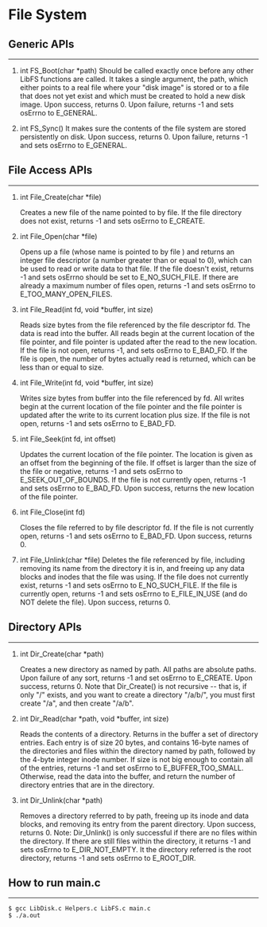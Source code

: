 


# File System

## Generic APIs

----
1. int FS_Boot(char *path)
    Should be called exactly once before any other LibFS functions are called. It takes a single argument, the path, which either points to a real file where your "disk image" is stored or to a file that does not yet exist and which must be created to hold a new disk image. Upon success, returns 0. Upon failure, returns -1 and sets osErrno to E_GENERAL.

2. int FS_Sync()
    It makes sure the contents of the file system are stored persistently on disk. Upon success, returns 0. Upon failure, returns -1 and sets osErrno to E_GENERAL.


## File Access APIs

----
1. int File_Create(char *file)

    Creates a new file of the name pointed to by file. If the file directory does not exist, returns -1 and sets osErrno to E_CREATE. 

2. int File_Open(char *file)

    Opens up a file (whose name is pointed to by file ) and returns an integer file descriptor (a number greater than or equal to 0), which can be used to read or write data to that file. If the file doesn't exist, returns -1 and sets osErrno should be set to E_NO_SUCH_FILE. If there are already a maximum number of files open, returns -1 and sets osErrno to E_TOO_MANY_OPEN_FILES.

3. int File_Read(int fd, void *buffer, int size)

    Reads size bytes from the file referenced by the file descriptor fd. The data is read into the buffer. All reads begin at the current location of the file pointer, and file pointer is updated after the read to the new location. If the file is not open, returns -1, and sets osErrno to E_BAD_FD. If the file is open, the number of bytes actually read is returned, which can be less than or equal to size. 

4. int File_Write(int fd, void *buffer, int size)

    Writes size bytes from buffer into the file referenced by fd. All writes begin at the current location of the file pointer and the file pointer is updated after the write to its current location plus size. If the file is not open, returns -1 and sets osErrno to E_BAD_FD.

5. int File_Seek(int fd, int offset)

    Updates the current location of the file pointer. The location is given as an offset from the beginning of the file. If offset is larger than the size of the file or negative, returns -1 and sets osErrno to E_SEEK_OUT_OF_BOUNDS. If the file is not currently open, returns -1 and sets osErrno to E_BAD_FD. Upon success, returns the new location of the file pointer.

6. int File_Close(int fd)

    Closes the file referred to by file descriptor fd. If the file is not currently open, returns -1 and sets osErrno to E_BAD_FD. Upon success, returns 0.

7. int File_Unlink(char *file)
    Deletes the file referenced by file, including removing its name from the directory it is in, and freeing up any data blocks and inodes that the file was using. If the file does not currently exist, returns -1 and sets osErrno to E_NO_SUCH_FILE. If the file is currently open, returns -1 and sets osErrno to E_FILE_IN_USE (and do NOT delete the file). Upon success, returns 0.

## Directory APIs

----
1. int Dir_Create(char *path)

    Creates a new directory as named by path. All paths are absolute paths. Upon failure of any sort, returns -1 and set osErrno to E_CREATE. Upon success, returns 0. Note that Dir_Create() is not recursive -- that is, if only "/" exists, and you want to create a directory "/a/b/", you must first create "/a", and then create "/a/b".

2. int Dir_Read(char *path, void *buffer, int size)

    Reads the contents of a directory. Returns in the buffer a set of directory entries. Each entry is of size 20 bytes, and contains 16-byte names of the directories and files within the directory named by path, followed by the 4-byte integer inode number. If size is not big enough to contain all of the entries, returns -1 and set osErrno to E_BUFFER_TOO_SMALL. Otherwise, read the data into the buffer, and return the number of directory entries that are in the directory.

3. int Dir_Unlink(char *path)

    Removes a directory referred to by path, freeing up its inode and data blocks, and removing its entry from the parent directory. Upon success, returns 0. Note: Dir_Unlink() is only successful if there are no files within the directory. If there are still files within the directory, it returns -1 and sets osErrno to E_DIR_NOT_EMPTY. It the directory referred is the root directory, returns -1 and sets osErrno to E_ROOT_DIR.


## How to run main.c

----
    $ gcc LibDisk.c Helpers.c LibFS.c main.c
    $ ./a.out

